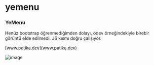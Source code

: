 # yemenu
### YeMenu

Henüz bootstrap öğrenmediğimden dolayı, ödev örneğindekiyle birebir görüntü elde edilmedi.
JS kısmı doğru çalışıyor.

[www.patika.dev](www.patika.dev)

![image](https://user-images.githubusercontent.com/123323974/216060066-80c18524-bd4a-4b15-b3d3-ea8ef2c78eb8.png)
